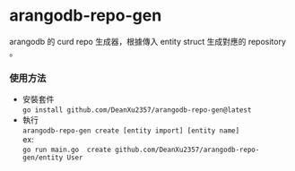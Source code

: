 # arangodb-repo-gen 

arangodb 的 curd repo 生成器，根據傳入 entity struct 生成對應的 repository 。

### 使用方法

* 安裝套件  
`go install github.com/DeanXu2357/arangodb-repo-gen@latest`
* 執行  
`arangodb-repo-gen create [entity import] [entity name]`  
ex:  
`go run main.go  create github.com/DeanXu2357/arangodb-repo-gen/entity User`

